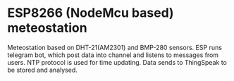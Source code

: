 <h1>ESP8266 (NodeMcu based) meteostation</h1>
Meteostation based on DHT-21(AM2301) and BMP-280 sensors.
ESP runs telegram bot, which post data into channel and listens to messages from users.
NTP protocol is used for time updating.
Data sends to ThingSpeak to be stored and analysed.
